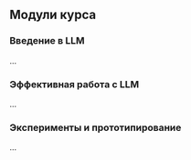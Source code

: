 ## Модули курса

### Введение в LLM
...

### Эффективная работа с LLM
...

### Эксперименты и прототипирование
...